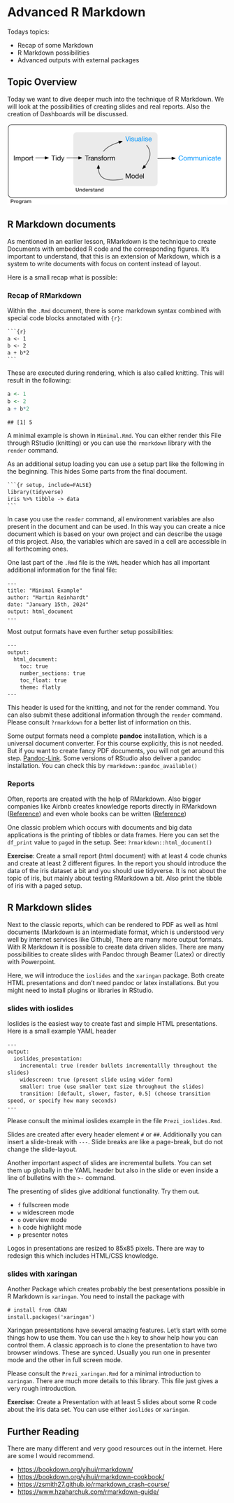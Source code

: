 
# Advanced R Markdown

Todays topics:

- Recap of some Markdown
- R Markdown possibilities
- Advanced outputs with external packages

## Topic Overview

Today we want to dive deeper much into the technique of R Markdown. We
will look at the possibilities of creating slides and real reports. Also
the creation of Dashboards will be discussed.

![](data-science-communicate.png)

## R Markdown documents

As mentioned in an earlier lesson, RMarkdown is the technique to create
Documents with embedded R code and the corresponding figures. It’s
important to understand, that this is an extension of Markdown, which is
a system to write documents with focus on content instead of layout.

Here is a small recap what is possible:

### Recap of RMarkdown

Within the `.Rmd` document, there is some markdown syntax combined with
special code blocks annotated with `{r}`:

    ```{r}
    a <- 1
    b <- 2
    a + b*2
    ```

These are executed during rendering, which is also called knitting. This
will result in the following:

``` r
a <- 1
b <- 2
a + b*2
```

    ## [1] 5

A minimal example is shown in `Minimal.Rmd`. You can either render this
File through RStudio (knitting) or you can use the `rmarkdown` library
with the `render` command.

As an additional setup loading you can use a setup part like the
following in the beginning. This hides Some parts from the final
document.

    ```{r setup, include=FALSE}
    library(tidyverse)
    iris %>% tibble -> data
    ```

In case you use the `render` command, all environment variables are also
present in the document and can be used. In this way you can create a
nice document which is based on your own project and can describe the
usage of this project. Also, the variables which are saved in a cell are
accessible in all forthcoming ones.

One last part of the `.Rmd` file is the `YAML` header which has all
important additional information for the final file:

    ---
    title: "Minimal Example"
    author: "Martin Reinhardt"
    date: "January 15th, 2024"
    output: html_document
    ---

Most output formats have even further setup possibilities:

    ---
    output:
      html_document:
        toc: true
        number_sections: true
        toc_float: true
        theme: flatly
    ---

This header is used for the knitting, and not for the render command.
You can also submit these additional information through the `render`
command. Please consult `?rmarkdown` for a better list of information on
this.

Some output formats need a complete **pandoc** installation, which is a
universal document converter. For this course explicitly, this is not
needed. But if you want to create fancy PDF documents, you will not get
around this step. [Pandoc-Link](https://pandoc.org/). Some versions of
RStudio also deliver a pandoc installation. You can check this by
`rmarkdown::pandoc_available()`

### Reports

Often, reports are created with the help of RMarkdown. Also bigger
companies like Airbnb creates knowledge reports directly in RMarkdown
([Reference](https://www.tandfonline.com/doi/abs/10.1080/00031305.2017.1392362?journalCode=utas20))
and even whole books can be written
([Reference](https://www.kff.org/health-costs/report/2017-employer-health-benefits-survey/))

One classic problem which occurs with documents and big data
applications is the printing of tibbles or data frames. Here you can set
the `df_print` value to `paged` in the setup. See:
`?rmarkdown::html_document()`

**Exercise**: Create a small report (html document) with at least 4 code
chunks and create at least 2 different figures. In the report you should
introduce the data of the iris dataset a bit and you should use
tidyverse. It is not about the topic of iris, but mainly about testing
RMarkdown a bit. Also print the tibble of iris with a paged setup.

## R Markdown slides

Next to the classic reports, which can be rendered to PDF as well as
html documents (Markdown is an intermediate format, which is understood
very well by internet services like Github), There are many more output
formats. With R Markdown it is possible to create data driven slides.
There are many possibilities to create slides with Pandoc through Beamer
(Latex) or directly with Powerpoint.

Here, we will introduce the `ioslides` and the `xaringan` package. Both
create HTML presentations and don’t need pandoc or latex installations.
But you might need to install plugins or libraries in RStudio.

### slides with ioslides

Ioslides is the easiest way to create fast and simple HTML
presentations. Here is a small example YAML header

    ---
    output:
      ioslides_presentation:
        incremental: true (render bullets incrementallly throughout the slides)
        widescreen: true (present slide using wider form)
        smaller: true (use smaller text size throughout the slides)
        transition: [default, slower, faster, 0.5] (choose transition speed, or specify how many seconds)
    ---

Please consult the minimal ioslides example in the file
`Prezi_ioslides.Rmd`.

Slides are created after every header element `#` or `##`. Additionally
you can insert a slide-break with `---`. Slide breaks are like a
page-break, but do not change the slide-layout.

Another important aspect of slides are incremental bullets. You can set
them up globally in the YAML header but also in the slide or even inside
a line of bulletins with the `>-` command.

The presenting of slides give additional functionality. Try them out.

- `f` fullscreen mode
- `w` widescreen mode
- `o` overview mode
- `h` code highlight mode
- `p` presenter notes

Logos in presentations are resized to 85x85 pixels. There are way to
redesign this which includes HTML/CSS knowledge.

### slides with xaringan

Another Package which creates probably the best presentations possible
in R Markdown is `xaringan`. You need to install the package with

    # install from CRAN
    install.packages('xaringan')

Xaringan presentations have several amazing features. Let’s start with
some things how to use them. You can use the `h` key to show help how
you can control them. A classic approach is to clone the presentation to
have two browser windows. These are synced. Usually you run one in
presenter mode and the other in full screen mode.

Please consult the `Prezi_xaringan.Rmd` for a minimal introduction to
`xaringan`. There are much more details to this library. This file just
gives a very rough introduction.

**Exercise:** Create a Presentation with at least 5 slides about some R
code about the iris data set. You can use either `ioslides` or
`xaringan`.

## Further Reading

There are many different and very good resources out in the internet.
Here are some I would recommend.

- <https://bookdown.org/yihui/rmarkdown/>
- <https://bookdown.org/yihui/rmarkdown-cookbook/>
- <https://zsmith27.github.io/rmarkdown_crash-course/>
- <https://www.hzaharchuk.com/rmarkdown-guide/>
